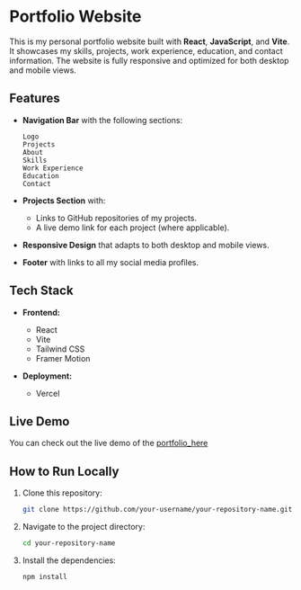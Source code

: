# Portfolio Website

This is my personal portfolio website built with **React**, **JavaScript**, and **Vite**. It showcases my skills, projects, work experience, education, and contact information. The website is fully responsive and optimized for both desktop and mobile views.

## Features

- **Navigation Bar** with the following sections:
    ```
  Logo
  Projects
  About
  Skills
  Work Experience
  Education
  Contact
  ```

- **Projects Section** with:
  - Links to GitHub repositories of my projects.
  - A live demo link for each project (where applicable).

- **Responsive Design** that adapts to both desktop and mobile views.

- **Footer** with links to all my social media profiles.

## Tech Stack

- **Frontend:**
  - React
  - Vite
  - Tailwind CSS
  - Framer Motion

- **Deployment:**
  - Vercel

## Live Demo

You can check out the live demo of the [portfolio_here](https://portfolio-lokeshsai.vercel.app/) 

## How to Run Locally

1. Clone this repository:
   ```bash
   git clone https://github.com/your-username/your-repository-name.git
2. Navigate to the project directory:
   ```bash
   cd your-repository-name
3. Install the dependencies:
   ```bash
   npm install

